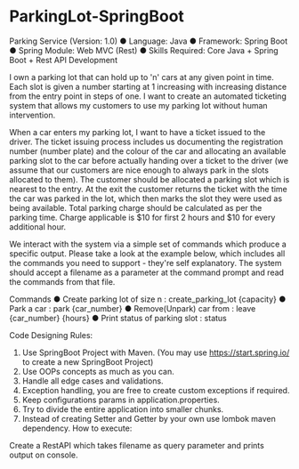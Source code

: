 # ParkingLot-SpringBoot 

Parking Service (Version: 1.0)
● Language: Java
● Framework: Spring Boot
● Spring Module: Web MVC (Rest)
● Skills Required: Core Java + Spring Boot + Rest API Development

I own a parking lot that can hold up to 'n' cars at any given point in time. Each slot is
given a number starting at 1 increasing with increasing distance from the entry point
in steps of one. I want to create an automated ticketing system that allows my
customers to use my parking lot without human intervention.

When a car enters my parking lot, I want to have a ticket issued to the driver. The
ticket issuing process includes us documenting the registration number (number
plate) and the colour of the car and allocating an available parking slot to the car
before actually handing over a ticket to the driver (we assume that our customers are
nice enough to always park in the slots allocated to them). The customer should be
allocated a parking slot which is nearest to the entry. At the exit the customer returns
the ticket with the time the car was parked in the lot, which then marks the slot they
were used as being available. Total parking charge should be calculated as per the
parking time. Charge applicable is $10 for first 2 hours and $10 for every additional
hour.

We interact with the system via a simple set of commands which produce a specific
output. Please take a look at the example below, which includes all the commands
you need to support - they're self explanatory. The system should accept a filename
as a parameter at the command prompt and read the commands from that file.

Commands
● Create parking lot of size n : create_parking_lot {capacity}
● Park a car : park {car_number}
● Remove(Unpark) car from : leave {car_number} {hours}
● Print status of parking slot : status


Code Designing Rules:
1. Use SpringBoot Project with Maven. (You may use https://start.spring.io/ to create a new
SpringBoot Project)
2. Use OOPs concepts as much as you can.
3. Handle all edge cases and validations.
4. Exception handling, you are free to create custom exceptions if required.
5. Keep configurations params in application.properties.
6. Try to divide the entire application into smaller chunks.
7. Instead of creating Setter and Getter by your own use lombok maven dependency.
How to execute:

Create a RestAPI which takes filename as query parameter and prints output on console.


